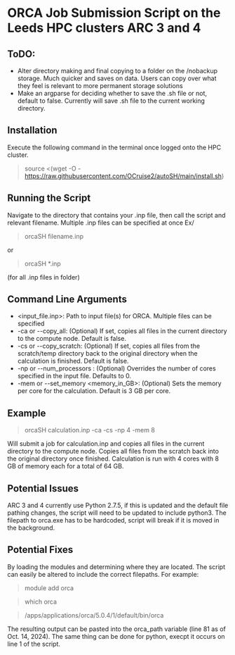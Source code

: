 # ORCA Job Submission Script on the Leeds HPC clusters ARC 3 and 4

## ToDO:
- Alter directory making and final copying to a folder on the /nobackup storage. Much quicker and saves on data. Users can copy over what they feel is relevant to more permanent storage solutions
- Make an argparse for deciding whether to save the .sh file or not, default to false. Currently will save .sh file to the current working directory.

## Installation
Execute the following command in the terminal once logged onto the HPC cluster.
> source <(wget -O - https://raw.githubusercontent.com/OCruise2/autoSH/main/install.sh)

## Running the Script
Navigate to the directory that contains your .inp file, then call the script and relevant filename. Multiple .inp files can be specified at once
Ex/
> orcaSH filename.inp

or

> orcaSH *.inp 

(for all .inp files in folder)

## Command Line Arguments
- <input_file.inp>: Path to input file(s) for ORCA. Multiple files can be specified
- -ca or --copy_all: (Optional) If set, copies all files in the current directory to the compute node. Default is false.
- -cs or --copy_scratch: (Optional) If set, copies all files from the scratch/temp directory back to the original directory when the calculation is finished. Default is false.
- -np or --num_processors <num>: (Optional) Overrides the number of cores specified in the input file. Defaults to 0.
- -mem or --set_memory <memory_in_GB>: (Optional) Sets the memory per core for the calculation. Default is 3 GB per core.

## Example
> orcaSH calculation.inp -ca -cs -np 4 -mem 8


Will submit a job for calculation.inp and copies all files in the current directory to the compute node. Copies all files from the scratch back into the original directory once finished. Calculation is run with 4 cores with 8 GB of memory each for a total of 64 GB.

## Potential Issues
ARC 3 and 4 currently use Python 2.7.5, if this is updated and the default file pathing changes, the script will need to be updated to include python3. 
The filepath to orca.exe has to be hardcoded, script will break if it is moved in the background.

## Potential Fixes
By loading the modules and determining where they are located. The script can easily be altered to include the correct filepaths.
For example:
> module add orca

> which orca

> /apps/applications/orca/5.0.4/1/default/bin/orca

The resulting output can be pasted into the orca_path variable (line 81 as of Oct. 14, 2024). The same thing can be done for python, execpt it occurs on line 1 of the script.
